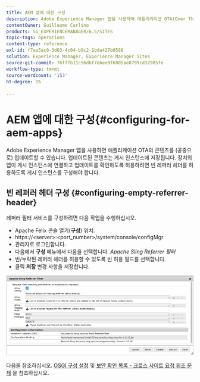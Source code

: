 ```yaml
---
title: AEM 앱에 대한 구성
description: Adobe Experience Manager 앱을 사용하여 애플리케이션 OTA(Over The Air)의 콘텐츠를 업데이트하는 방법을 알아봅니다.
contentOwner: Guillaume Carlino
products: SG_EXPERIENCEMANAGER/6.5/SITES
topic-tags: operations
content-type: reference
exl-id: f7aa5ac0-3d03-4c04-b9c2-1bda427b0588
solution: Experience Manager, Experience Manager Sites
source-git-commit: 76fffb11c56dbf7ebee9f6805ae0799cd32985fe
workflow-type: tm+mt
source-wordcount: '153'
ht-degree: 1%

---
```


# AEM 앱에 대한 구성{#configuring-for-aem-apps}

Adobe Experience Manager 앱을 사용하면 애플리케이션 OTA의 콘텐츠를 (공중으로) 업데이트할 수 있습니다. 업데이트된 콘텐츠는 게시 인스턴스에 저장됩니다. 장치의 앱이 게시 인스턴스에 연결하고 업데이트를 확인하도록 허용하려면 빈 레퍼러 헤더를 허용하도록 게시 인스턴스를 구성해야 합니다.

## 빈 레퍼러 헤더 구성 {#configuring-empty-referrer-header}

레퍼러 필터 서비스를 구성하려면 다음 작업을 수행하십시오.

* Apache Felix 콘솔 열기(**구성**) 위치:
* https://&lt;server>:&lt;port_number>/system/console/configMgr
* 관리자로 로그인합니다.
* 다음에서 **구성** 메뉴에서 다음을 선택합니다. *Apache Sling Referrer 필터*
* 빈/누락된 레퍼러 헤더를 허용할 수 있도록 빈 허용 필드를 선택합니다.
* 클릭 **저장** 변경 사항을 저장합니다.

![chlimage_1-58](assets/chlimage_1-58a.png)

다음을 참조하십시오. [OSGI 구성 설정](/help/sites-deploying/osgi-configuration-settings.md) 및 [보안 확인 목록 - 크로스 사이트 요청 위조 문제](/help/sites-administering/security-checklist.md#protect-against-cross-site-request-forgery) 을 참조하십시오.
